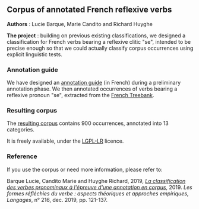 ## Corpus of annotated French reflexive verbs

**Authors** : Lucie Barque, Marie Candito and Richard Huyghe

**The project** : building on previous existing classifications, we designed a classification for French verbs bearing a reflexive clitic "se", intended to be precise enough so that we could actually classify corpus occurrences using explicit linguistic tests.


### Annotation guide

We have designed an [annotation guide](https://frenchreflverbs.github.io/French-Reflexive-Verbs/FrenchReflVerbs_guide_annotation_v1.0.pdf) (in French) during a preliminary annotation phase. We then annotated occurrences of verbs bearing a reflexive pronoun "se", extracted from the [French Treebank](http://ftb.linguist.univ-paris-diderot.fr/).

### Resulting corpus
The [resulting corpus](https://frenchreflverbs.github.io/French-Reflexive-Verbs/FTBse900_v1.0.zip) contains 900 occurrences, annotated into 13 categories.

It is freely available, under the [LGPL-LR](https://spdx.org/licenses/LGPLLR.html) licence.

### Reference

If you use the corpus or need more information, please refer to:

Barque Lucie, Candito Marie and Huyghe Richard, 2019, [*La classification des verbes pronominaux à l'épreuve d'une annotation en corpus*](https://hal.science/hal-03807325v1), 2019. *Les formes réfléchies du verbe : aspects théoriques et approches empiriques*, *Langages*, n° 216, dec. 2019, pp. 121-137.





